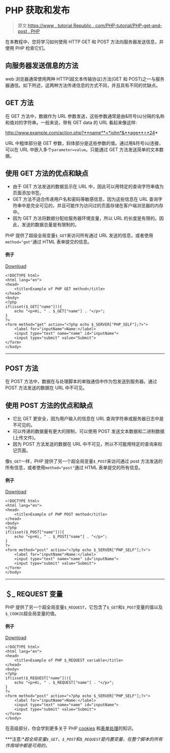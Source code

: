 # PHP 获取和发布

> 原文:[https://www . tutorial Republic . com/PHP-tutorial/PHP-get-and-post . PHP](https://www.tutorialrepublic.com/php-tutorial/php-get-and-post.php)

在本教程中，您将学习如何使用 HTTP GET 和 POST 方法向服务器发送信息，并使用 PHP 检索它们。

## 向服务器发送信息的方法

web 浏览器通常使用两种 HTTP(超文本传输协议)方法(GET 和 POST)之一与服务器通信。如下所述，这两种方法传递信息的方式不同，并且具有不同的优缺点。

## GET 方法

在 GET 方法中，数据作为 URL 参数发送，这些参数通常是由&符号(`&`)分隔的名称和值对的字符串。一般来说，带有 GET data 的 URL 看起来像这样:

http://www.example.com/action.php?**name**=*john*&**age**=*24*

URL 中粗体部分是 GET 参数，斜体部分是这些参数的值。通过用&符号(`&`)连接，可以在 URL 中嵌入多个`parameter=value`。只能通过 GET 方法发送简单的文本数据。

## 使用 GET 方法的优点和缺点

*   由于 GET 方法发送的数据显示在 URL 中，因此可以用特定的查询字符串值为页面添加书签。
*   GET 方法不适合传递用户名和密码等敏感信息，因为这些信息在 URL 查询字符串中是完全可见的，并且可能作为访问过的页面存储在客户端浏览器的内存中。
*   因为 GET 方法将数据分配给服务器环境变量，所以 URL 的长度是有限的。因此，发送的数据总量是有限制的。

PHP 提供了超级全局变量`$_GET`来访问所有通过 URL 发送的信息，或者使用`method="get"`通过 HTML 表单提交的信息。

#### 例子

[Download](../examples/bin/download-source.php?topic=php&file=get-method "Download Source Code")

```
<!DOCTYPE html>
<html lang="en">
<head>
    <title>Example of PHP GET method</title>
</head>
<body>
<?php
if(isset($_GET["name"])){
    echo "<p>Hi, " . $_GET["name"] . "</p>";
}
?>
<form method="get" action="<?php echo $_SERVER["PHP_SELF"];?>">
    <label for="inputName">Name:</label>
    <input type="text" name="name" id="inputName">
    <input type="submit" value="Submit">
</form>
</body>
```

* * *

## POST 方法

在 POST 方法中，数据在与处理脚本的单独通信中作为包发送到服务器。通过 POST 方法发送的数据在 URL 中不可见。

## 使用 POST 方法的优点和缺点

*   它比 GET 更安全，因为用户输入的信息在 URL 查询字符串或服务器日志中是不可见的。
*   可以传递的数据量有更大的限制，可以使用 POST 发送文本数据和二进制数据(上传文件)。
*   因为 POST 方法发送的数据在 URL 中不可见，所以不可能用特定的查询来标记页面。

像`$_GET`一样，PHP 提供了另一个超全局变量`$_POST`来访问通过 post 方法发送的所有信息，或者使用`method="post"`通过 HTML 表单提交的所有信息。

#### 例子

[Download](../examples/bin/download-source.php?topic=php&file=post-method "Download Source Code")

```
<!DOCTYPE html>
<html lang="en">
<head>
    <title>Example of PHP POST method</title>
</head>
<body>
<?php
if(isset($_POST["name"])){
    echo "<p>Hi, " . $_POST["name"] . "</p>";
}
?>
<form method="post" action="<?php echo $_SERVER["PHP_SELF"];?>">
    <label for="inputName">Name:</label>
    <input type="text" name="name" id="inputName">
    <input type="submit" value="Submit">
</form>
</body>
```

* * *

## ＄_ REQUEST 变量

PHP 提供了另一个超全局变量`$_REQUEST`，它包含了`$_GET`和`$_POST`变量的值以及`$_COOKIE`超全局变量的值。

#### 例子

[Download](../examples/bin/download-source.php?topic=php&file=request-method "Download Source Code")

```
<!DOCTYPE html>
<html lang="en">
<head>
    <title>Example of PHP $_REQUEST variable</title>
</head>
<body>
<?php
if(isset($_REQUEST["name"])){
    echo "<p>Hi, " . $_REQUEST["name"] . "</p>";
}
?>
<form method="post" action="<?php echo $_SERVER["PHP_SELF"];?>">
    <label for="inputName">Name:</label>
    <input type="text" name="name" id="inputName">
    <input type="submit" value="Submit">
</form>
</body>
```

在高级部分，你会学到更多关于 PHP [cookies](php-cookies.php) 和[表单处理](php-form-validation.php)的知识。

 ***注意:**超全局变量`$_GET`、`$_POST`和`$_REQUEST`是内置变量，在整个脚本的所有作用域中都是可用的。*